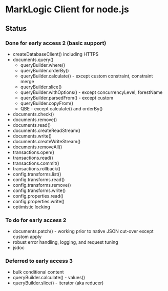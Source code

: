 # MarkLogic Client for node.js

## Status

### Done for early access 2 (basic support)

* createDatabaseClient() including HTTPS
* documents.query()
    * queryBuilder.where()
    * queryBuilder.orderBy()
    * queryBuilder.calculate() - except custom constraint, constraint merge
    * queryBuilder.slice()
    * queryBuilder.withOptions() - except concurrencyLevel, forestName
    * queryBuilder.parsedFrom() - except custom
    * queryBuilder.copyFrom()
    * QBE - except calculate() and orderBy()
* documents.check()
* documents.remove()
* documents.read()
* documents.createReadStream()
* documents.write()
* documents.createWriteStream()
* documents.removeAll()
* transactions.open()
* transactions.read()
* transactions.commit()
* transactions.rollback()
* config.transforms.list()
* config.transforms.read()
* config.transforms.remove()
* config.transforms.write()
* config.properties.read()
* config.properties.write()
* optimistic locking

### To do for early access 2

* documents.patch() - working prior to native JSON cut-over except custom apply
* robust error handling, logging, and request tuning
* jsdoc

### Deferred to early access 3

* bulk conditional content
* queryBuilder.calculate() - values()
* queryBuilder.slice() - iterator (aka reducer)
